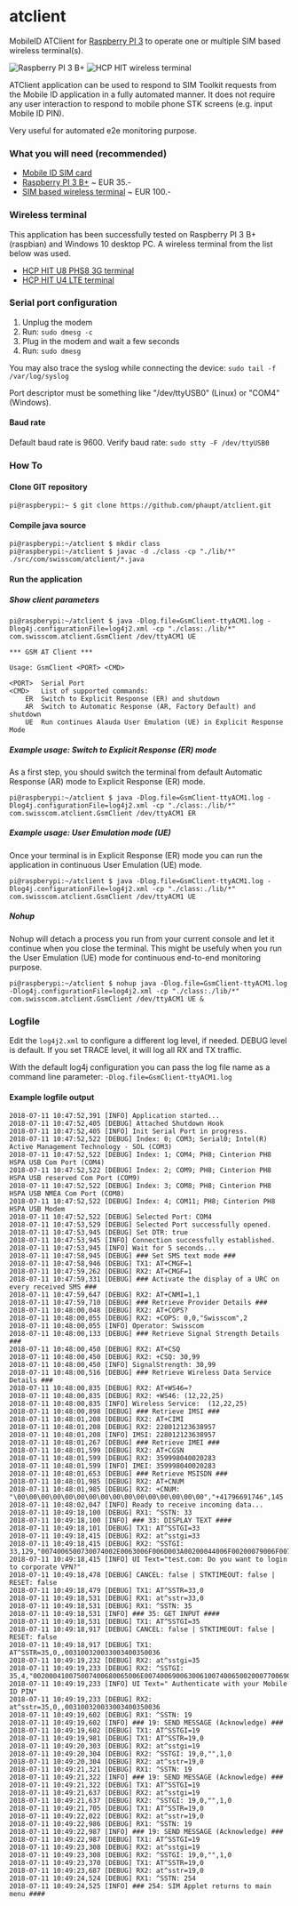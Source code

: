 # atclient
MobileID ATClient for [Raspberry PI 3](https://www.raspberrypi.org/products/raspberry-pi-3-model-b-plus) to operate one or multiple SIM based wireless terminal(s).

![Raspberry PI 3 B+](img/raspi.jpg?raw=true "Raspberry PI 3 B+") ![HCP HIT wireless terminal](img/hitu4.jpg?raw=true "HCP HIT wireless terminal")

ATClient application can be used to respond to SIM Toolkit requests from the Mobile ID application in a fully automated manner. It does not require any user interaction to respond to mobile phone STK screens (e.g. input Mobile ID PIN). 

Very useful for automated e2e monitoring purpose.

### What you will need (recommended)

- [Mobile ID SIM card](https://mobileid.ch)
- [Raspberry PI 3 B+](https://www.raspberrypi.org/products/raspberry-pi-3-model-b-plus) ~ EUR 35.-
- [SIM based wireless terminal](http://electronicshcp.com/product/hit-u4-lte) ~ EUR 100.-

### Wireless terminal

This application has been successfully tested on Raspberry PI 3 B+ (raspbian) and Windows 10 desktop PC. A wireless terminal from the list below was used. 

- [HCP HIT U8 PHS8 3G terminal](http://electronicshcp.com/product/hit-u8)
- [HCP HIT U4 LTE terminal](http://electronicshcp.com/product/hit-u4-lte)

### Serial port configuration

1. Unplug the modem
2. Run: `sudo dmesg -c`
3. Plug in the modem and wait a few seconds
4. Run: `sudo dmesg`

You may also trace the syslog while connecting the device: `sudo tail -f /var/log/syslog`

Port descriptor must be something like "/dev/ttyUSB0" (Linux) or "COM4" (Windows).

#### Baud rate

Default baud rate is 9600.
Verify baud rate: `sudo stty -F /dev/ttyUSB0`

### How To

#### Clone GIT repository
```
pi@raspberypi:~ $ git clone https://github.com/phaupt/atclient.git
```

#### Compile java source
```
pi@raspberypi:~/atclient $ mkdir class
pi@raspberypi:~/atclient $ javac -d ./class -cp "./lib/*" ./src/com/swisscom/atclient/*.java
```

#### Run the application

##### Show client parameters
```
pi@raspberypi:~/atclient $ java -Dlog.file=GsmClient-ttyACM1.log -Dlog4j.configurationFile=log4j2.xml -cp "./class:./lib/*" com.swisscom.atclient.GsmClient /dev/ttyACM1 UE

*** GSM AT Client ***

Usage: GsmClient <PORT> <CMD>

<PORT>	Serial Port
<CMD>	List of supported commands:
	ER	Switch to Explicit Response (ER) and shutdown
	AR	Switch to Automatic Response (AR, Factory Default) and shutdown
	UE	Run continues Alauda User Emulation (UE) in Explicit Response Mode
```

##### Example usage: Switch to Explicit Response (ER) mode

As a first step, you should switch the terminal from default Automatic Response (AR) mode to Explicit Response (ER) mode.

`pi@raspberypi:~/atclient $ java -Dlog.file=GsmClient-ttyACM1.log -Dlog4j.configurationFile=log4j2.xml -cp "./class:./lib/*" com.swisscom.atclient.GsmClient /dev/ttyACM1 ER`

##### Example usage: User Emulation mode (UE)

Once your terminal is in Explicit Response (ER) mode you can run the application in continuous User Emulation (UE) mode.

`pi@raspberypi:~/atclient $ java -Dlog.file=GsmClient-ttyACM1.log -Dlog4j.configurationFile=log4j2.xml -cp "./class:./lib/*" com.swisscom.atclient.GsmClient /dev/ttyACM1 UE`

##### Nohup

Nohup will detach a process you run from your current console and let it continue when you close the terminal. This might be usefuly when you run the User Emulation (UE) mode for continuous end-to-end monitoring purpose.

`pi@raspberypi:~/atclient $ nohup java -Dlog.file=GsmClient-ttyACM1.log -Dlog4j.configurationFile=log4j2.xml -cp "./class:./lib/*" com.swisscom.atclient.GsmClient /dev/ttyACM1 UE &`

### Logfile

Edit the `log4j2.xml` to configure a different log level, if needed. DEBUG level is default.
If you set TRACE level, it will log all RX and TX traffic.

With the default log4j configuration you can pass the log file name as a command line parameter: `-Dlog.file=GsmClient-ttyACM1.log`

#### Example logfile output
```
2018-07-11 10:47:52,391 [INFO] Application started...
2018-07-11 10:47:52,405 [DEBUG] Attached Shutdown Hook
2018-07-11 10:47:52,405 [INFO] Init Serial Port in progress.
2018-07-11 10:47:52,522 [DEBUG] Index: 0; COM3; Serial0; Intel(R) Active Management Technology - SOL (COM3)
2018-07-11 10:47:52,522 [DEBUG] Index: 1; COM4; PH8; Cinterion PH8 HSPA USB Com Port (COM4)
2018-07-11 10:47:52,522 [DEBUG] Index: 2; COM9; PH8; Cinterion PH8 HSPA USB reserved Com Port (COM9)
2018-07-11 10:47:52,522 [DEBUG] Index: 3; COM8; PH8; Cinterion PH8 HSPA USB NMEA Com Port (COM8)
2018-07-11 10:47:52,522 [DEBUG] Index: 4; COM11; PH8; Cinterion PH8 HSPA USB Modem
2018-07-11 10:47:52,522 [DEBUG] Selected Port: COM4
2018-07-11 10:47:53,529 [DEBUG] Selected Port successfully opened.
2018-07-11 10:47:53,945 [DEBUG] Set DTR: true
2018-07-11 10:47:53,945 [INFO] Connection successfully established.
2018-07-11 10:47:53,945 [INFO] Wait for 5 seconds...
2018-07-11 10:47:58,945 [DEBUG] ### Set SMS text mode ###
2018-07-11 10:47:58,946 [DEBUG] TX1: AT+CMGF=1
2018-07-11 10:47:59,262 [DEBUG] RX2: AT+CMGF=1
2018-07-11 10:47:59,331 [DEBUG] ### Activate the display of a URC on every received SMS ###
2018-07-11 10:47:59,647 [DEBUG] RX2: AT+CNMI=1,1
2018-07-11 10:47:59,710 [DEBUG] ### Retrieve Provider Details ###
2018-07-11 10:48:00,048 [DEBUG] RX2: AT+COPS?
2018-07-11 10:48:00,055 [DEBUG] RX2: +COPS: 0,0,"Swisscom",2
2018-07-11 10:48:00,055 [INFO] Operator: Swisscom
2018-07-11 10:48:00,133 [DEBUG] ### Retrieve Signal Strength Details ###
2018-07-11 10:48:00,450 [DEBUG] RX2: AT+CSQ
2018-07-11 10:48:00,450 [DEBUG] RX2: +CSQ: 30,99
2018-07-11 10:48:00,450 [INFO] SignalStrength: 30,99
2018-07-11 10:48:00,516 [DEBUG] ### Retrieve Wireless Data Service Details ###
2018-07-11 10:48:00,835 [DEBUG] RX2: AT+WS46=?
2018-07-11 10:48:00,835 [DEBUG] RX2: +WS46: (12,22,25)
2018-07-11 10:48:00,835 [INFO] Wireless Service:  (12,22,25)
2018-07-11 10:48:00,898 [DEBUG] ### Retrieve IMSI ###
2018-07-11 10:48:01,208 [DEBUG] RX2: AT+CIMI
2018-07-11 10:48:01,208 [DEBUG] RX2: 228012123638957
2018-07-11 10:48:01,208 [INFO] IMSI: 228012123638957
2018-07-11 10:48:01,267 [DEBUG] ### Retrieve IMEI ###
2018-07-11 10:48:01,599 [DEBUG] RX2: AT+CGSN
2018-07-11 10:48:01,599 [DEBUG] RX2: 359998040020283
2018-07-11 10:48:01,599 [INFO] IMEI: 359998040020283
2018-07-11 10:48:01,653 [DEBUG] ### Retrieve MSISDN ###
2018-07-11 10:48:01,985 [DEBUG] RX2: AT+CNUM
2018-07-11 10:48:01,985 [DEBUG] RX2: +CNUM: "\00\00\00\00\00\00\00\00\00\00\00\00\00\00\00\00","+41796691746",145
2018-07-11 10:48:02,047 [INFO] Ready to receive incoming data...
2018-07-11 10:49:18,100 [DEBUG] RX1: ^SSTN: 33
2018-07-11 10:49:18,100 [INFO] ### 33: DISPLAY TEXT ####
2018-07-11 10:49:18,101 [DEBUG] TX1: AT^SSTGI=33
2018-07-11 10:49:18,415 [DEBUG] RX2: at^sstgi=33
2018-07-11 10:49:18,415 [DEBUG] RX2: ^SSTGI: 33,129,"0074006500730074002E0063006F006D003A00200044006F00200079006F0075002000770061006E007400200074006F0020006C006F00670069006E00200074006F00200063006F00720070006F0072006100740065002000560050004E003F",0,1,0
2018-07-11 10:49:18,415 [INFO] UI Text="test.com: Do you want to login to corporate VPN?"
2018-07-11 10:49:18,478 [DEBUG] CANCEL: false | STKTIMEOUT: false | RESET: false
2018-07-11 10:49:18,479 [DEBUG] TX1: AT^SSTR=33,0
2018-07-11 10:49:18,531 [DEBUG] RX1: at^sstr=33,0
2018-07-11 10:49:18,531 [DEBUG] RX1: ^SSTN: 35
2018-07-11 10:49:18,531 [INFO] ### 35: GET INPUT ####
2018-07-11 10:49:18,531 [DEBUG] TX1: AT^SSTGI=35
2018-07-11 10:49:18,917 [DEBUG] CANCEL: false | STKTIMEOUT: false | RESET: false
2018-07-11 10:49:18,917 [DEBUG] TX1: AT^SSTR=35,0,,003100320033003400350036
2018-07-11 10:49:19,232 [DEBUG] RX2: at^sstgi=35
2018-07-11 10:49:19,233 [DEBUG] RX2: ^SSTGI: 35,4,"002000410075007400680065006E0074006900630061007400650020007700690074006800200079006F007500720020004D006F00620069006C0065002000490044002000500049004E",1,15,"",1,0
2018-07-11 10:49:19,233 [INFO] UI Text=" Authenticate with your Mobile ID PIN"
2018-07-11 10:49:19,233 [DEBUG] RX2: at^sstr=35,0,,003100320033003400350036
2018-07-11 10:49:19,602 [DEBUG] RX1: ^SSTN: 19
2018-07-11 10:49:19,602 [INFO] ### 19: SEND MESSAGE (Acknowledge) ###
2018-07-11 10:49:19,602 [DEBUG] TX1: AT^SSTGI=19
2018-07-11 10:49:19,981 [DEBUG] TX1: AT^SSTR=19,0
2018-07-11 10:49:20,303 [DEBUG] RX2: at^sstgi=19
2018-07-11 10:49:20,304 [DEBUG] RX2: ^SSTGI: 19,0,"",1,0
2018-07-11 10:49:20,304 [DEBUG] RX2: at^sstr=19,0
2018-07-11 10:49:21,321 [DEBUG] RX1: ^SSTN: 19
2018-07-11 10:49:21,322 [INFO] ### 19: SEND MESSAGE (Acknowledge) ###
2018-07-11 10:49:21,322 [DEBUG] TX1: AT^SSTGI=19
2018-07-11 10:49:21,637 [DEBUG] RX2: at^sstgi=19
2018-07-11 10:49:21,637 [DEBUG] RX2: ^SSTGI: 19,0,"",1,0
2018-07-11 10:49:21,705 [DEBUG] TX1: AT^SSTR=19,0
2018-07-11 10:49:22,022 [DEBUG] RX2: at^sstr=19,0
2018-07-11 10:49:22,986 [DEBUG] RX1: ^SSTN: 19
2018-07-11 10:49:22,987 [INFO] ### 19: SEND MESSAGE (Acknowledge) ###
2018-07-11 10:49:22,987 [DEBUG] TX1: AT^SSTGI=19
2018-07-11 10:49:23,308 [DEBUG] RX2: at^sstgi=19
2018-07-11 10:49:23,308 [DEBUG] RX2: ^SSTGI: 19,0,"",1,0
2018-07-11 10:49:23,370 [DEBUG] TX1: AT^SSTR=19,0
2018-07-11 10:49:23,687 [DEBUG] RX2: at^sstr=19,0
2018-07-11 10:49:24,524 [DEBUG] RX1: ^SSTN: 254
2018-07-11 10:49:24,525 [INFO] ### 254: SIM Applet returns to main menu ####
```
